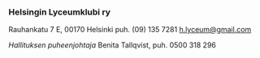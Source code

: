 
### Helsingin Lyceumklubi ry ###
Rauhankatu 7 E, 00170  Helsinki
puh. (09) 135 7281
[h.lyceum@gmail.com](mailto:h.lyceum@gmail.com)

*Hallituksen puheenjohtaja*
  Benita Tallqvist, puh. 0500 318 296
